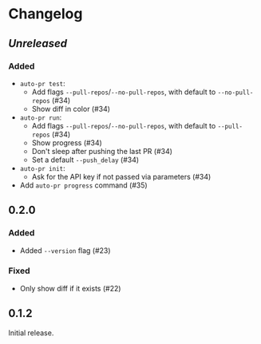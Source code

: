 # Changelog

## _Unreleased_

### Added
-   `auto-pr test`:
    -   Add flags `--pull-repos`/`--no-pull-repos`, with default to `--no-pull-repos` (#34)
    -   Show diff in color (#34)
-   `auto-pr run`:
    -   Add flags `--pull-repos`/`--no-pull-repos`, with default to `--pull-repos` (#34)
    -   Show progress (#34)
    -   Don't sleep after pushing the last PR (#34)
    -   Set a default `--push_delay` (#34)
-   `auto-pr init`:
    -   Ask for the API key if not passed via parameters (#34)
-   Add `auto-pr progress` command (#35)

## 0.2.0

### Added
-   Added `--version` flag (#23)

### Fixed
-   Only show diff if it exists (#22)


## 0.1.2

Initial release.

